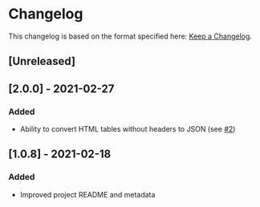 # Changelog

This changelog is based on the format specified here: [Keep a Changelog](https://keepachangelog.com/en/1.0.0/).

## [Unreleased]

## [2.0.0] - 2021-02-27

### Added

* Ability to convert HTML tables without headers to JSON (see [#2](https://github.com/fhightower/html-to-json/issues/2))

## [1.0.8] - 2021-02-18

### Added

* Improved project README and metadata
